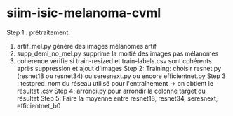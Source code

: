 # siim-isic-melanoma-cvml
Step 1 : prétraitement:
  1. artif_mel.py génère des images mélanomes artif
  2. supp_demi_no_mel.py supprime la moitié des images pas mélanomes
  3. coherence vérifie si train-resized et train-labels.csv sont cohérents après suppression et ajout d'images
Step 2: Training: choisir resnet.py (resnet18 ou resnet34) ou seresnext.py ou encore efficientnet.py
Step 3 : testpred_nom du réseau utilisé pour l'entraînement -> on obtient le résultat .csv
Step 4: arrondi.py pour arrondir la colonne target du résultat
Step 5: Faire la moyenne entre resnet18, resnet34, seresnext, efficientnet_b0
